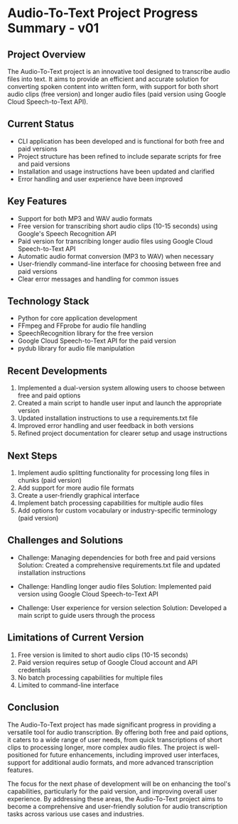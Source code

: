 # Audio-To-Text Project Progress Summary - v01

## Project Overview
The Audio-To-Text project is an innovative tool designed to transcribe audio files into text. It aims to provide an efficient and accurate solution for converting spoken content into written form, with support for both short audio clips (free version) and longer audio files (paid version using Google Cloud Speech-to-Text API).

## Current Status
- CLI application has been developed and is functional for both free and paid versions
- Project structure has been refined to include separate scripts for free and paid versions
- Installation and usage instructions have been updated and clarified
- Error handling and user experience have been improved

## Key Features
- Support for both MP3 and WAV audio formats
- Free version for transcribing short audio clips (10-15 seconds) using Google's Speech Recognition API
- Paid version for transcribing longer audio files using Google Cloud Speech-to-Text API
- Automatic audio format conversion (MP3 to WAV) when necessary
- User-friendly command-line interface for choosing between free and paid versions
- Clear error messages and handling for common issues

## Technology Stack
- Python for core application development
- FFmpeg and FFprobe for audio file handling
- SpeechRecognition library for the free version
- Google Cloud Speech-to-Text API for the paid version
- pydub library for audio file manipulation

## Recent Developments
1. Implemented a dual-version system allowing users to choose between free and paid options
2. Created a main script to handle user input and launch the appropriate version
3. Updated installation instructions to use a requirements.txt file
4. Improved error handling and user feedback in both versions
5. Refined project documentation for clearer setup and usage instructions

## Next Steps
1. Implement audio splitting functionality for processing long files in chunks (paid version)
2. Add support for more audio file formats
3. Create a user-friendly graphical interface
4. Implement batch processing capabilities for multiple audio files
5. Add options for custom vocabulary or industry-specific terminology (paid version)

## Challenges and Solutions
- Challenge: Managing dependencies for both free and paid versions
  Solution: Created a comprehensive requirements.txt file and updated installation instructions

- Challenge: Handling longer audio files
  Solution: Implemented paid version using Google Cloud Speech-to-Text API

- Challenge: User experience for version selection
  Solution: Developed a main script to guide users through the process

## Limitations of Current Version
1. Free version is limited to short audio clips (10-15 seconds)
2. Paid version requires setup of Google Cloud account and API credentials
3. No batch processing capabilities for multiple files
4. Limited to command-line interface

## Conclusion
The Audio-To-Text project has made significant progress in providing a versatile tool for audio transcription. By offering both free and paid options, it caters to a wide range of user needs, from quick transcriptions of short clips to processing longer, more complex audio files. The project is well-positioned for future enhancements, including improved user interfaces, support for additional audio formats, and more advanced transcription features.

The focus for the next phase of development will be on enhancing the tool's capabilities, particularly for the paid version, and improving overall user experience. By addressing these areas, the Audio-To-Text project aims to become a comprehensive and user-friendly solution for audio transcription tasks across various use cases and industries.